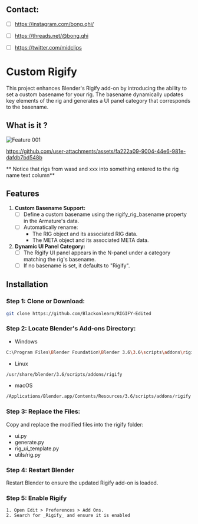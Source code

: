 <!-- FEATURES -->

## Contact:
- [ ] https://instagram.com/bong.qhi/
- [ ] https://threads.net/@bong.qhi
- [ ] https://twitter.com/midclips

      
# Custom Rigify
This project enhances Blender's Rigify add-on by introducing the ability to set a custom basename for your rig. The basename dynamically updates key elements of the rig and generates a UI panel category that corresponds to the basename.


## What is it ?

![Feature 001](https://github.com/user-attachments/assets/0b05113b-18d4-49cd-a74f-15ceeb124aa1)

https://github.com/user-attachments/assets/fa222a09-9004-44e6-981e-dafdb7bd548b

** Notice that rigs from wasd and xxx into something entered to the rig name text column**


## Features


1. **Custom Basename Support:**
      - [ ] Define a custom basename using the rigify_rig_basename property in the Armature's data.
      - [ ] Automatically rename:
          - The RIG object and its associated RIG data.
          - The META object and its associated META data.
2. **Dynamic UI Panel Category:**
      - [ ] The Rigify UI panel appears in the N-panel under a category matching the rig's basename.
      - [ ] If no basename is set, it defaults to "Rigify".

## Installation

### **Step 1: Clone or Download:**
   ```sh
   git clone https://github.com/Blackonlearn/RIGIFY-Edited
   ```
### **Step 2: Locate Blender's Add-ons Directory:**
   - Windows
   ```sh
   C:\Program Files\Blender Foundation\Blender 3.6\3.6\scripts\addons\rigify
   ```
   - Linux
   ```sh
   /usr/share/blender/3.6/scripts/addons/rigify
   ```
   - macOS
   ```sh
   /Applications/Blender.app/Contents/Resources/3.6/scripts/addons/rigify
   ```
### **Step 3: Replace the Files:**
   Copy and replace the modified files into the rigify folder:
   - ui.py
   - generate.py
   - rig_ui_template.py
   - utils/rig.py
   
### **Step 4: Restart Blender**
   Restart Blender to ensure the updated Rigify add-on is loaded.

### **Step 5: Enable Rigify**
    1. Open Edit > Preferences > Add Ons.
    2. Search for _Rigify_ and ensure it is enabled
